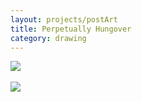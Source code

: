 ```yaml
---
layout: projects/postArt
title: Perpetually Hungover
category: drawing
---
```

<img src="../../img/drawings/Sad_work.jpg">
<br><br>
<img src="../../img/drawings/sandwich.jpg">
